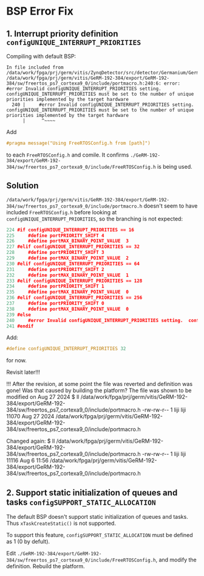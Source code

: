 # BSP Error Fix

## 1. Interrupt priority definition `configUNIQUE_INTERRUPT_PRIORITIES`

Compiling with default BSP:

```
In file included from /data/work/fpga/prj/germ/vitis/ZynqDetector/src/detector/Germanium/GermaniumDetector.cpp:3:
/data/work/fpga/prj/germ/vitis/GeRM-192-384/export/GeRM-192-384/sw/freertos_ps7_cortexa9_0/include/portmacro.h:240:6: error: #error Invalid configUNIQUE_INTERRUPT_PRIORITIES setting. configUNIQUE_INTERRUPT_PRIORITIES must be set to the number of unique priorities implemented by the target hardware
  240 |     #error Invalid configUNIQUE_INTERRUPT_PRIORITIES setting.  configUNIQUE_INTERRUPT_PRIORITIES must be set to the number of unique priorities implemented by the target hardware
      |      ^~~~~
```

Add
```c++
#pragma message("Using FreeRTOSConfig.h from [path]")
```

to each `FreeRTOSConfig.h` and comile. It confirms `./GeRM-192-384/export/GeRM-192-384/sw/freertos_ps7_cortexa9_0/include/FreeRTOSConfig.h` is being used.

## Solution

`/data/work/fpga/prj/germ/vitis/GeRM-192-384/export/GeRM-192-384/sw/freertos_ps7_cortexa9_0/include/portmacro.h` doesn't seem to have included `FreeRTOSConfig.h` before looking at `configUNIQUE_INTERRUPT_PRIORITIES`, so the branching is not expected:

```c++
224 #if configUNIQUE_INTERRUPT_PRIORITIES == 16
225     #define portPRIORITY_SHIFT 4
226     #define portMAX_BINARY_POINT_VALUE  3
227 #elif configUNIQUE_INTERRUPT_PRIORITIES == 32
228     #define portPRIORITY_SHIFT 3
229     #define portMAX_BINARY_POINT_VALUE  2
230 #elif configUNIQUE_INTERRUPT_PRIORITIES == 64
231     #define portPRIORITY_SHIFT 2
232     #define portMAX_BINARY_POINT_VALUE  1
233 #elif configUNIQUE_INTERRUPT_PRIORITIES == 128
234     #define portPRIORITY_SHIFT 1
235     #define portMAX_BINARY_POINT_VALUE  0
236 #elif configUNIQUE_INTERRUPT_PRIORITIES == 256
237     #define portPRIORITY_SHIFT 0
238     #define portMAX_BINARY_POINT_VALUE  0
239 #else
240     #error Invalid configUNIQUE_INTERRUPT_PRIORITIES setting.  configUNIQUE_INTERRUPT_PRIORITIES must be set to the numbe    r of unique priorities implemented by the target hardware
241 #endif
```

Add:

```c++
#define configUNIQUE_INTERRUPT_PRIORITIES 32
```

for now.

Revisit later!!!

!!! After the revision, at some point the file was reverted and definition was gone! Was that caused by building the platform?
The file was shown to be modified on Aug 27  2024
$ ll /data/work/fpga/prj/germ/vitis/GeRM-192-384/export/GeRM-192-384/sw/freertos_ps7_cortexa9_0/include/portmacro.h
-rw-rw-r-- 1 liji liji 11070 Aug 27  2024 /data/work/fpga/prj/germ/vitis/GeRM-192-384/export/GeRM-192-384/sw/freertos_ps7_cortexa9_0/include/portmacro.h

Changed again:
$ ll /data/work/fpga/prj/germ/vitis/GeRM-192-384/export/GeRM-192-384/sw/freertos_ps7_cortexa9_0/include/portmacro.h
-rw-rw-r-- 1 liji liji 11116 Aug  6 11:56 /data/work/fpga/prj/germ/vitis/GeRM-192-384/export/GeRM-192-384/sw/freertos_ps7_cortexa9_0/include/portmacro.h



## 2. Support static initialization of queues and tasks `configSUPPORT_STATIC_ALLOCATION`

The default BSP doesn't support static initialization of queues and tasks. Thus `xTaskCreateStatic()` is not supported.

To support this feature, `configSUPPORT_STATIC_ALLOCATION` must be defined as 1 (0 by defult).

Edit `./GeRM-192-384/export/GeRM-192-384/sw/freertos_ps7_cortexa9_0/include/FreeRTOSConfig.h`, and modify the definition. Rebuild the platform.

